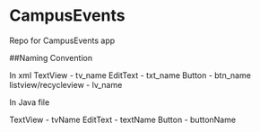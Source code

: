 # CampusEvents
Repo for CampusEvents app


##Naming Convention

In xml
TextView - tv_name
EditText - txt_name
Button - btn_name
listview/recycleview - lv_name


In Java file

TextView - tvName
EditText - textName
Button - buttonName
